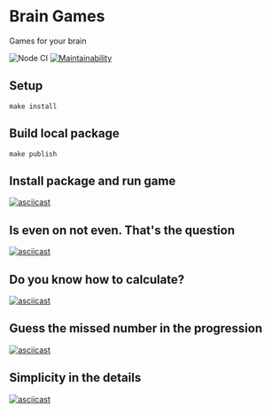 # Brain Games
Games for your brain

![Node CI](https://github.com/clickf5/brain-games/workflows/Node%20CI/badge.svg)
[![Maintainability](https://api.codeclimate.com/v1/badges/088ae825c318afffc0e1/maintainability)](https://codeclimate.com/github/clickf5/frontend-project-lvl1/maintainability)

## Setup
``make install``

## Build local package
``make publish``

## Install package and run game

[![asciicast](https://asciinema.org/a/vEciKApVpR7pKx0nMhlfdEhdl.svg)](https://asciinema.org/a/vEciKApVpR7pKx0nMhlfdEhdl)

## Is even on not even. That's the question

[![asciicast](https://asciinema.org/a/yTkSyCCOUU9exLVNG3JyAp04R.svg)](https://asciinema.org/a/yTkSyCCOUU9exLVNG3JyAp04R)

## Do you know how to calculate?

[![asciicast](https://asciinema.org/a/SkMNQiMJPauo5yMueuDt56pGd.svg)](https://asciinema.org/a/SkMNQiMJPauo5yMueuDt56pGd)

## Guess the missed number in the progression

[![asciicast](https://asciinema.org/a/0f0uKKjaYdwQiHIdrDQ6Pki9J.svg)](https://asciinema.org/a/0f0uKKjaYdwQiHIdrDQ6Pki9J)

## Simplicity in the details

[![asciicast](https://asciinema.org/a/IqagYVkG98qar9QQCewneO6Im.svg)](https://asciinema.org/a/IqagYVkG98qar9QQCewneO6Im)